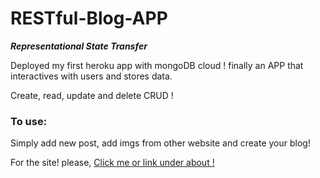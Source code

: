 # RESTful-Blog-APP

***Representational State Transfer***

Deployed my first heroku app with mongoDB cloud ! finally an APP that interactives with users and stores data.

Create, read, update and delete CRUD !

### To use:

Simply add new post, add imgs from other website and create your blog!

For the site! please, <a href="https://boiling-sands-18727.herokuapp.com/"> Click me or link under about ! <a>
